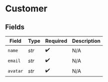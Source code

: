 # Customer


## Fields

| Field              | Type               | Required           | Description        |
| ------------------ | ------------------ | ------------------ | ------------------ |
| `name`             | *str*              | :heavy_check_mark: | N/A                |
| `email`            | *str*              | :heavy_check_mark: | N/A                |
| `avatar`           | *str*              | :heavy_check_mark: | N/A                |
